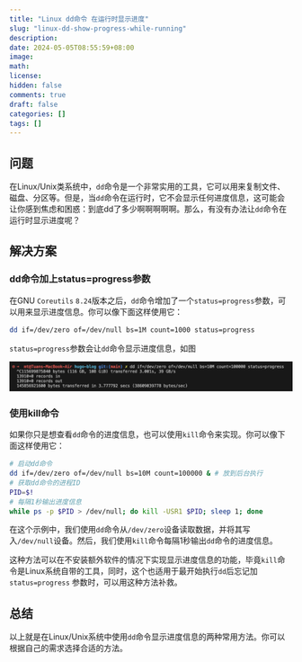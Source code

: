 ```yaml
---
title: "Linux dd命令 在运行时显示进度"
slug: "linux-dd-show-progress-while-running"
description: 
date: 2024-05-05T08:55:59+08:00
image: 
math: 
license: 
hidden: false
comments: true
draft: false
categories: []
tags: []
---
```


## 问题

在Linux/Unix类系统中，`dd`命令是一个非常实用的工具，它可以用来复制文件、磁盘、分区等。但是，当`dd`命令在运行时，它不会显示任何进度信息，这可能会让你感到焦虑和困惑：到底dd了多少啊啊啊啊啊。那么，有没有办法让`dd`命令在运行时显示进度呢？

## 解决方案

### dd命令加上status=progress参数

在GNU `Coreutils` `8.24`版本之后，`dd`命令增加了一个`status=progress`参数，可以用来显示进度信息。你可以像下面这样使用它：

```bash
dd if=/dev/zero of=/dev/null bs=1M count=1000 status=progress
```

`status=progress`参数会让`dd`命令显示进度信息，如图

![dd-progress.png](dd-progress.png)

### 使用kill命令

如果你只是想查看`dd`命令的进度信息，也可以使用`kill`命令来实现。你可以像下面这样使用它：

```bash
# 启动dd命令
dd if=/dev/zero of=/dev/null bs=10M count=100000 & # 放到后台执行
# 获取dd命令的进程ID
PID=$!
# 每隔1秒输出进度信息
while ps -p $PID > /dev/null; do kill -USR1 $PID; sleep 1; done
```

在这个示例中，我们使用`dd`命令从`/dev/zero`设备读取数据，并将其写入`/dev/null`设备。然后，我们使用`kill`命令每隔1秒输出`dd`命令的进度信息。

这种方法可以在不安装额外软件的情况下实现显示进度信息的功能，毕竟`kill`命令是Linux系统自带的工具，同时，这个也适用于最开始执行`dd`后忘记加`status=progress` 参数时，可以用这种方法补救。

## 总结

以上就是在Linux/Unix系统中使用`dd`命令显示进度信息的两种常用方法。你可以根据自己的需求选择合适的方法。
